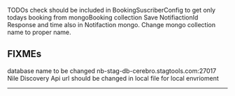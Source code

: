 
TODOs
check should be included in BookingSuscriberConfig to get only todays booking from mongoBooking collection
Save NotifiactionId Response and time also in Notifaction mongo.
Change mongo collection name to proper name.


FIXMEs
-----------------------------

database name to be changed nb-stag-db-cerebro.stagtools.com:27017
Nile Discovery Api url should be changed in local file for local envrioment












----------------------------